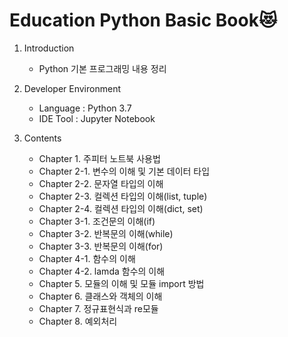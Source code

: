 # Education Python Basic Book:heart_eyes_cat:

1. Introduction
    - Python 기본 프로그래밍 내용 정리

2. Developer Environment
    - Language : Python 3.7
    - IDE Tool : Jupyter Notebook

3. Contents
    - Chapter 1. 주피터 노트북 사용법
    - Chapter 2-1. 변수의 이해 및 기본 데이터 타입
    - Chapter 2-2. 문자열 타입의 이해
    - Chapter 2-3. 컬렉션 타입의 이해(list, tuple)
    - Chapter 2-4. 컬렉션 타입의 이해(dict, set)
    - Chapter 3-1. 조건문의 이해(if)
    - Chapter 3-2. 반복문의 이해(while)
    - Chapter 3-3. 반복문의 이해(for)
    - Chapter 4-1. 함수의 이해
    - Chapter 4-2. lamda 함수의 이해
    - Chapter 5. 모듈의 이해 및 모듈 import 방법
    - Chapter 6. 클래스와 객체의 이해
    - Chapter 7. 정규표현식과 re모듈
    - Chapter 8. 예외처리
